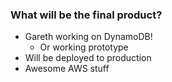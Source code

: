 ### What will be the final product?

- Gareth working on DynamoDB!
  - Or working prototype
- Will be deployed to production
- Awesome AWS stuff